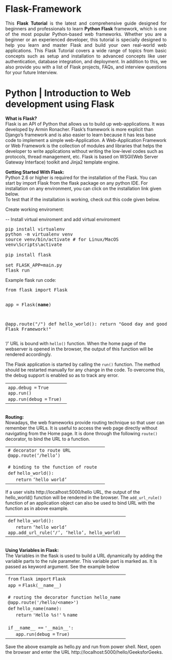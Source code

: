 # Flask-Framework


<p style="text-align:justify;">This <strong>Flask Tutorial</strong> is the latest and comprehensive guide designed for beginners and professionals to learn <strong>Python Flask</strong> framework, which is one of the most popular Python-based web frameworks. Whether you are a beginner or an experienced developer, this tutorial is specially designed to help you learn and master Flask and build your own real-world web applications. This Flask Tutorial covers a wide range of topics from basic concepts such as setup and installation to advanced concepts like user authentication, database integration, and deployment. In addition to this, we also provide you with a list of Flask projects, FAQs, and interview questions for your future Interview.</p>

# Python | Introduction to Web development using Flask

<p><b>What is Flask?</b><br>
Flask is an API of Python that allows us to build up web-applications. It was developed by Armin Ronacher. Flask’s framework is more explicit than Django’s framework and is also easier to learn because it has less base code to implement a simple web-Application. A Web-Application Framework or Web Framework is the collection of modules and libraries that helps the developer to write applications without writing the low-level codes such as protocols, thread management, etc. Flask is based on WSGI(Web Server Gateway Interface) toolkit and Jinja2 template engine.</p>

<p><b>Getting Started With Flask:</b><br>
Python 2.6 or higher is required for the installation of the Flask. You can start by import Flask from the flask package on any python IDE. For installation on any environment, you can click on the installation link given below.<br>
To test that if the installation is working, check out this code given below.</p>

<p>Create working enviroment:

--  Install virtual enviroment and add virtual enviroment
<pre>
pip install virtualenv
python -m virtualenv venv
source venv/bin/activate # for Linux/MacOS
venv\Scripts\activate 

pip install flask

set FLASK_APP=main.py
flask run
</pre>

</p>

<p>
Example flask run code:
</p>
<pre>
from flask import Flask

app = Flask(__name__)

@app.route("/")
def hello_world():
    return "Good day and good coding, Flask Framework!"
</pre>


<p>‘/’ URL is bound with <code>hello()</code> function. When the home page of the webserver is opened in the browser, the output of this function will be rendered accordingly.</p>
<p>The Flask application is started by calling the <code>run()</code> function. The method should be restarted manually for any change in the code. To overcome this, the debug support is enabled so as to track any error.</p>

<table border="0" cellpadding="0" cellspacing="0">
<tbody>
<tr>
<td class="code">
<div class="container">
<div class="line number1 index0 alt2"><code class="plain">app.debug </code><code class="keyword">=</code> <code class="color1">True</code></div>
<div class="line number2 index1 alt1"><code class="plain">app.run() </code></div>
<div class="line number3 index2 alt2"><code class="plain">app.run(debug </code><code class="keyword">=</code> <code class="color1">True</code><code class="plain">) </code></div>
</div>
</td>
</tr>
</tbody>
</table>


<p>&nbsp;<br>
<b>Routing:</b><br>
Nowadays, the web frameworks provide routing technique so that user can remember the URLs. It is useful to access the web page directly without navigating from the Home page. It is done through the following <code>route()</code> decorator, to bind the URL to a function.</p>


<table border="0" cellpadding="0" cellspacing="0">
<tbody>
<tr>
<td class="code">
<div class="container">
<div class="line number1 index0 alt2"><code class="comments"># decorator to route URL </code></div>
<div class="line number2 index1 alt1"><code class="decorator">@app</code><code class="plain">.route(‘</code><code class="keyword">/</code><code class="plain">hello’)&nbsp;&nbsp; </code></div>
<div class="line number3 index2 alt2"><code class="undefined spaces">&nbsp;</code>&nbsp;</div>
<div class="line number4 index3 alt1"><code class="comments"># binding to the function of route&nbsp; </code></div>
<div class="line number5 index4 alt2"><code class="keyword">def</code> <code class="plain">hello_world():&nbsp;&nbsp;&nbsp;&nbsp;&nbsp; </code></div>
<div class="line number6 index5 alt1"><code class="undefined spaces">&nbsp;&nbsp;&nbsp;</code><code class="keyword">return</code> <code class="plain">‘hello world’ </code></div>
</div>
</td>
</tr>
</tbody>
</table>

<p>If a user visits http://localhost:5000/hello URL, the output of the hello_world() function will be rendered in the browser. The <code>add_url_rule()</code> function of an application object can also be used to bind URL with the function as in above example.</p>

<table border="0" cellpadding="0" cellspacing="0">
<tbody>
<tr>
<td class="code">
<div class="container">
<div class="line number1 index0 alt2"><code class="keyword">def</code> <code class="plain">hello_world(): </code></div>
<div class="line number2 index1 alt1"><code class="undefined spaces">&nbsp;&nbsp;&nbsp;</code><code class="keyword">return</code> <code class="plain">‘hello world’ </code></div>
<div class="line number3 index2 alt2"><code class="plain">app.add_url_rule(‘</code><code class="keyword">/</code><code class="plain">’, ‘hello’, hello_world) </code></div>
</div>
</td>
</tr>
</tbody>
</table>


<p>&nbsp;<br>
<b>Using Variables in Flask:</b><br>
The Variables in the flask is used to build a URL dynamically by adding the variable parts to the rule parameter. This variable part is marked as. It is passed as keyword argument. See the example below</p>


<table border="0" cellpadding="0" cellspacing="0">
<tbody>
<tr>
<td class="code">
<div class="container">
<div class="line number1 index0 alt2"><code class="keyword">from</code> <code class="plain">flask </code><code class="keyword">import</code> <code class="plain">Flask </code></div>
<div class="line number2 index1 alt1"><code class="plain">app </code><code class="keyword">=</code> <code class="plain">Flask(__name__) </code></div>
<div class="line number3 index2 alt2"><code class="undefined spaces">&nbsp;</code>&nbsp;</div>
<div class="line number4 index3 alt1"><code class="comments"># routing the decorator function hello_name </code></div>
<div class="line number5 index4 alt2"><code class="decorator">@app</code><code class="plain">.route(</code><code class="string">'/hello/&lt;name&gt;'</code><code class="plain">)&nbsp;&nbsp; </code></div>
<div class="line number6 index5 alt1"><code class="keyword">def</code> <code class="plain">hello_name(name): </code></div>
<div class="line number7 index6 alt2"><code class="undefined spaces">&nbsp;&nbsp;&nbsp;</code><code class="keyword">return</code> <code class="string">'Hello %s!'</code> <code class="keyword">%</code> <code class="plain">name </code></div>
<div class="line number8 index7 alt1"><code class="undefined spaces">&nbsp;</code>&nbsp;</div>
<div class="line number9 index8 alt2"><code class="keyword">if</code> <code class="plain">__name__ </code><code class="keyword">=</code><code class="keyword">=</code> <code class="string">'__main__'</code><code class="plain">: </code></div>
<div class="line number10 index9 alt1"><code class="undefined spaces">&nbsp;&nbsp;&nbsp;</code><code class="plain">app.run(debug </code><code class="keyword">=</code> <code class="color1">True</code><code class="plain">) </code></div>
</div>
</td>
</tr>
</tbody>
</table>


<p>Save the above example as hello.py and run from power shell. Next, open the browser and enter the URL http://localhost:5000/hello/GeeksforGeeks.</p>





